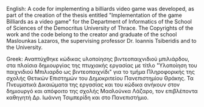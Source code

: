 English: A code for implementing a billiards video game was developed, as part of the creation of the thesis entitled "Implementation of the game Billiards as a video game" for the Department of Informatics of the School of Sciences of the Democritus University of Thrace. The Copyrights of the work and the code belong to the creator and graduate of the school Maslounkas Lazaros, the supervising professor Dr. Ioannis Tsiberidis and to the University.

Greek: Αναπτύχθηκε κώδικας υλοποίησης βιντεοπαιχνιδιού μπιλιάρδου, στα πλαίσια δημιουργίας της πτυχιακής εργασίας με τίτλο "Υλοποίηση του παιχνιδιού Μπιλιαρδο ως βιντεοπαιχνίδι" για το τμήμα Πληροφορικής της σχολής Θετικών Επιστημών του Δημοκριτείου Πανεπιστημίου Θράκης. Τα Πνευματικά Δικαιώματα της εργασίας και του κώδικα ανήκουν στον δημιουργό και απόφοιτο της σχολής Μασλούνκα Λάζαρο, τον επιβλέποντα καθηγητή Δρ. Ιωάννη Τσιμπερίδη και στο Πανεπιστήμιο.
